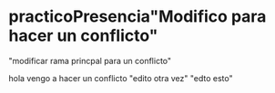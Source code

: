 # practicoPresencia"Modifico para hacer un conflicto" 
"modificar rama princpal para un conflicto" 

hola vengo a hacer un conflicto
"edito otra vez" 
"edto esto" 

